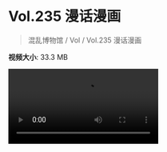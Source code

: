 # Vol.235 漫话漫画

> 混乱博物馆 / Vol / Vol.235 漫话漫画

**视频大小**: 33.3 MB

<div class="video"><video src="https://file.hsyhx.top/video/235.mp4" controls preload>🤔 您的浏览器不支持 video 标签</video></div>
